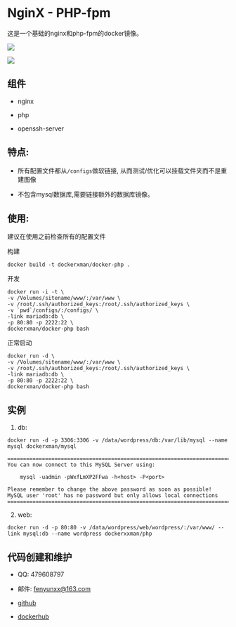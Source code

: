 # NginX - PHP-fpm 

这是一个基础的nginx和php-fpm的docker镜像。

![](https://dn-daoweb-resource.qbox.me/image-icon/nginx.svg)

![](https://dn-daoweb-resource.qbox.me/image-icon/php.svg)

## 组件

* nginx

* php

* openssh-server

## 特点:
* 所有配置文件都从`/configs`做软链接, 从而测试/优化可以挂载文件夹而不是重建图像

* 不包含mysql数据库,需要链接额外的数据库镜像。

## 使用:

建议在使用之前检查所有的配置文件


构建

```
docker build -t dockerxman/docker-php .
```

开发
```    
docker run -i -t \
-v /Volumes/sitename/www/:/var/www \
-v /root/.ssh/authorized_keys:/root/.ssh/authorized_keys \
-v `pwd`/configs/:/configs/ \
-link mariadb:db \
-p 80:80 -p 2222:22 \
dockerxman/docker-php bash
```

正常启动

```
docker run -d \
-v /Volumes/sitename/www/:/var/www \
-v /root/.ssh/authorized_keys:/root/.ssh/authorized_keys \
-link mariadb:db \
-p 80:80 -p 2222:22 \
dockerxman/docker-php bash
```

## 实例

1. db: 
```
docker run -d -p 3306:3306 -v /data/wordpress/db:/var/lib/mysql --name mysql dockerxman/mysql
```
```
========================================================================
You can now connect to this MySQL Server using:

    mysql -uadmin -pWxfLmXP2FFwa -h<host> -P<port>

Please remember to change the above password as soon as possible!
MySQL user 'root' has no password but only allows local connections
========================================================================
```

2. web:
```
docker run -d -p 80:80 -v /data/wordpress/web/wordpress/:/var/www/ --link mysql:db --name wordpress dockerxxman/php 
```

## 代码创建和维护

* QQ: 479608797

* 邮件: fenyunxx@163.com

* [github](https://github.com/xiongjungit/docker-mysql)

* [dockerhub](https://hub.docker.com/r/dockerxman/)





